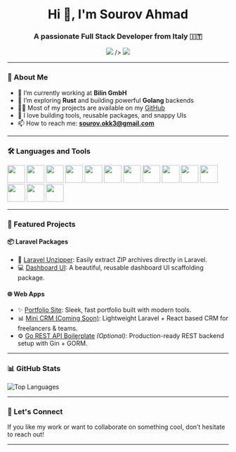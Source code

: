 <h1 align="center">Hi 👋, I'm Sourov Ahmad</h1>
<h3 align="center">A passionate Full Stack Developer from Italy 🇮🇹</h3>

<p align="center">
  <a href="https://sourov.info" target="_blank"><img src="https://img.shields.io/badge/Website-%2300c2ff?style=for-the-badge&logo=firefox-browser&logoColor=white" /></a>
  /></a>
  <a href="[https://www.youtube.com/channel/UCK2NAOE9ZrbWcx4DAgMcZxw](https://www.youtube.com/@airovs)" target="_blank"><img src="https://img.shields.io/badge/YouTube-%23FF0000?style=for-the-badge&logo=youtube&logoColor=white" /></a>
 
</p>

---

### 🚀 About Me
- 🔭 I’m currently working at **Bilin GmbH**
- 🌱 I’m exploring **Rust** and building powerful **Golang** backends
- 👨‍💻 Most of my projects are available on my [GitHub](https://github.com/sourovahmad)
- 🧩 I love building tools, reusable packages, and snappy UIs
- 📫 How to reach me: **sourov.okk3@gmail.com**

---

### 🛠️ Languages and Tools

<p>
  <img src="https://cdn.jsdelivr.net/gh/devicons/devicon/icons/php/php-original.svg" width="40" />
  <img src="https://cdn.jsdelivr.net/gh/devicons/devicon/icons/laravel/laravel-plain.svg" width="40" />
  <img src="https://cdn.jsdelivr.net/gh/devicons/devicon/icons/go/go-original.svg" width="40" />
  <img src="https://cdn.jsdelivr.net/gh/devicons/devicon/icons/rust/rust-plain.svg" width="40" />
  <img src="https://cdn.jsdelivr.net/gh/devicons/devicon/icons/html5/html5-original.svg" width="40" />
  <img src="https://cdn.jsdelivr.net/gh/devicons/devicon/icons/css3/css3-original.svg" width="40" />
  <img src="https://cdn.jsdelivr.net/gh/devicons/devicon/icons/sass/sass-original.svg" width="40" />
  <img src="https://cdn.jsdelivr.net/gh/devicons/devicon/icons/javascript/javascript-original.svg" width="40" />
  <img src="https://cdn.jsdelivr.net/gh/devicons/devicon/icons/react/react-original.svg" width="40" />
  <img src="https://cdn.jsdelivr.net/gh/devicons/devicon/icons/mysql/mysql-original.svg" width="40" />
  <img src="https://cdn.jsdelivr.net/gh/devicons/devicon/icons/git/git-original.svg" width="40" />
  <img src="https://cdn.jsdelivr.net/gh/devicons/devicon/icons/github/github-original.svg" width="40" />
  <img src="https://cdn.jsdelivr.net/gh/devicons/devicon/icons/denojs/denojs-original.svg" width="40" />
  <img src="https://cdn.jsdelivr.net/gh/devicons/devicon/icons/bash/bash-original.svg" width="40" />
</p>

---

### 🧰 Featured Projects

#### 📦 Laravel Packages
- 🔧 [Laravel Unzipper](https://github.com/Sourovahmad/laravel-unzipper): Easily extract ZIP archives directly in Laravel.
- 💻 [Dashboard UI](https://github.com/Sourovahmad/laravel-package-2--simple-ui): A beautiful, reusable dashboard UI scaffolding package.

#### 🌐 Web Apps
- ✨ [Portfolio Site](https://sourov.info): Sleek, fast portfolio built with modern tools.
- 📊 [Mini CRM (Coming Soon)](): Lightweight Laravel + React based CRM for freelancers & teams.
- ⚙️ [Go REST API Boilerplate](https://github.com/Sourovahmad/go-api-boilerplate) *(Optional)*: Production-ready REST backend setup with Gin + GORM.

---

### 📊 GitHub Stats

<p align="left">
  <img src="https://github-readme-stats.vercel.app/api/top-langs/?username=sourovahmad&layout=compact&hide_border=true&langs_count=10" alt="Top Languages" />
</p>

---

### 🤝 Let's Connect
If you like my work or want to collaborate on something cool, don’t hesitate to reach out!

---

<!-- Link Definitions -->
[website]: https://sourov.info
[youtube]: https://www.youtube.com/channel/UCK2NAOE9ZrbWcx4DAgMcZxw
[instagram]: https://www.instagram.com/sourov.ahmad
[linkedin]: https://www.linkedin.com/in/sourov-ahmad-50574120a
[twitter]: https://twitter.com/sourovahmad7
[package_one]: https://github.com/Sourovahmad/laravel-unzipper
[package_two]: https://github.com/Sourovahmad/laravel-package-2--simple-ui
